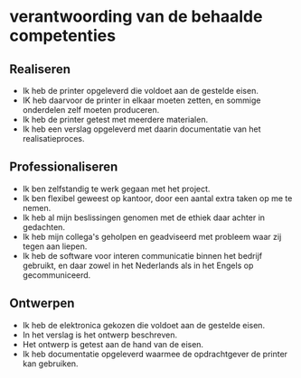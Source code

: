 # verantwoording van de behaalde competenties

## Realiseren

* Ik heb de printer opgeleverd die voldoet aan de gestelde eisen.
* IK heb daarvoor de printer in elkaar moeten zetten, en sommige onderdelen zelf moeten produceren.
* Ik heb de printer getest met meerdere materialen.
* Ik heb een verslag opgeleverd met daarin documentatie van het
  realisatieproces.

## Professionaliseren

* Ik ben zelfstandig te werk gegaan met het project.
* Ik ben flexibel geweest op kantoor, door een aantal extra taken op me te nemen.
* Ik heb al mijn beslissingen genomen met de ethiek daar achter in gedachten.
* Ik heb mijn collega's geholpen en geadviseerd met probleem waar zij tegen aan liepen.
* Ik heb de software voor interen communicatie binnen het bedrijf gebruikt, en
  daar zowel in het Nederlands als in het Engels op gecommuniceerd.

## Ontwerpen

* Ik heb de elektronica gekozen die voldoet aan de gestelde eisen.
* In het verslag is het ontwerp beschreven.
* Het ontwerp is getest aan de hand van de eisen.
* Ik heb documentatie opgeleverd waarmee de opdrachtgever de printer kan gebruiken.